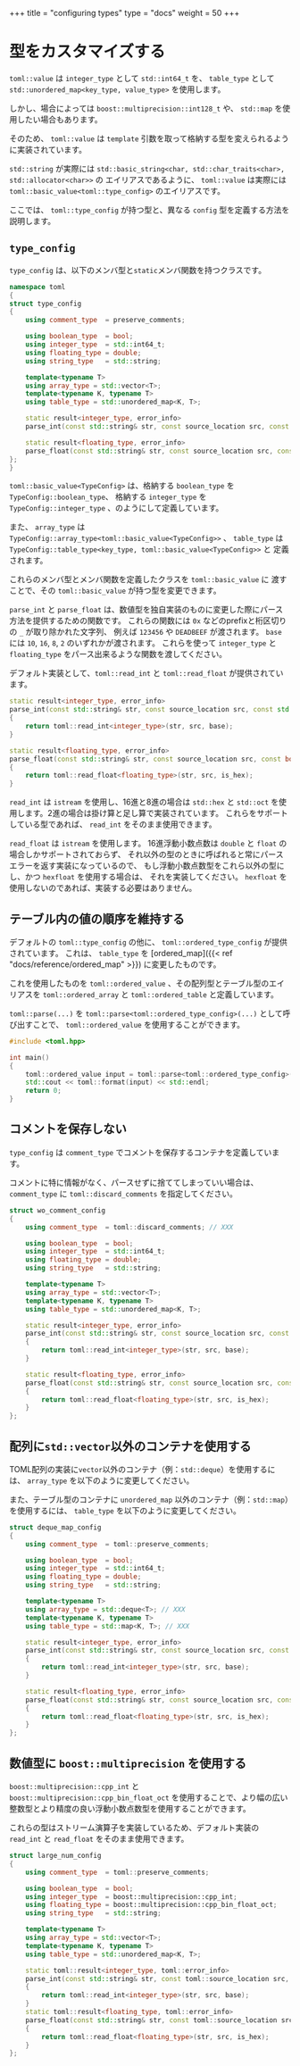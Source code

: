 +++
title = "configuring types"
type  = "docs"
weight = 50
+++

# 型をカスタマイズする

`toml::value` は `integer_type` として `std::int64_t` を、
`table_type` として `std::unordered_map<key_type, value_type>` を使用します。

しかし、場合によっては `boost::multiprecision::int128_t` や、 `std::map` を使用したい場合もあります。

そのため、 `toml::value` は `template` 引数を取って格納する型を変えられるように実装されています。

`std::string` が実際には `std::basic_string<char, std::char_traits<char>, std::allocator<char>>` の
エイリアスであるように、 `toml::value` は実際には `toml::basic_value<toml::type_config>` のエイリアスです。

ここでは、 `toml::type_config` が持つ型と、異なる `config` 型を定義する方法を説明します。

## `type_config`

`type_config` は、以下のメンバ型と`static`メンバ関数を持つクラスです。

```cpp
namespace toml
{
struct type_config
{
    using comment_type  = preserve_comments;

    using boolean_type  = bool;
    using integer_type  = std::int64_t;
    using floating_type = double;
    using string_type   = std::string;

    template<typename T>
    using array_type = std::vector<T>;
    template<typename K, typename T>
    using table_type = std::unordered_map<K, T>;

    static result<integer_type, error_info>
    parse_int(const std::string& str, const source_location src, const std::uint8_t base);

    static result<floating_type, error_info>
    parse_float(const std::string& str, const source_location src, const bool is_hex);
};
}
```

`toml::basic_value<TypeConfig>` は、格納する `boolean_type` を `TypeConfig::boolean_type`、
格納する `integer_type` を `TypeConfig::integer_type` 、のようにして定義しています。

また、 `array_type` は `TypeConfig::array_type<toml::basic_value<TypeConfig>>` 、
`table_type` は `TypeConfig::table_type<key_type, toml::basic_value<TypeConfig>>` と
定義されます。

これらのメンバ型とメンバ関数を定義したクラスを `toml::basic_value` に
渡すことで、その `toml::basic_value` が持つ型を変更できます。

`parse_int` と `parse_float` は、数値型を独自実装のものに変更した際にパース方法を提供するための関数です。
これらの関数には `0x` などのprefixと桁区切りの `_` が取り除かれた文字列、
例えば `123456` や `DEADBEEF` が渡されます。
`base` には `10`, `16`, `8`, `2` のいずれかが渡されます。
これらを使って `integer_type` と `floating_type` をパース出来るような関数を渡してください。

デフォルト実装として、`toml::read_int` と `toml::read_float` が提供されています。

```cpp
static result<integer_type, error_info>
parse_int(const std::string& str, const source_location src, const std::uint8_t base)
{
    return toml::read_int<integer_type>(str, src, base);
}

static result<floating_type, error_info>
parse_float(const std::string& str, const source_location src, const bool is_hex)
{
    return toml::read_float<floating_type>(str, src, is_hex);
}
```

`read_int` は `istream` を使用し、16進と8進の場合は `std::hex` と
`std::oct` を使用します。2進の場合は掛け算と足し算で実装されています。
これらをサポートしている型であれば、 `read_int` をそのまま使用できます。

`read_float` は `istream` を使用します。
16進浮動小数点数は `double` と `float` の場合しかサポートされておらず、
それ以外の型のときに呼ばれると常にパースエラーを返す実装になっているので、
もし浮動小数点数型をこれら以外の型にし、かつ `hexfloat` を使用する場合は、
それを実装してください。 `hexfloat` を使用しないのであれば、実装する必要はありません。

## テーブル内の値の順序を維持する

デフォルトの `toml::type_config` の他に、 `toml::ordered_type_config` が提供されています。
これは、 `table_type` を [ordered_map]({{< ref "docs/reference/ordered_map" >}}) に変更したものです。

これを使用したものを `toml::ordered_value` 、その配列型とテーブル型のエイリアスを
`toml::ordered_array` と `toml::ordered_table` と定義しています。

`toml::parse(...)` を `toml::parse<toml::ordered_type_config>(...)` として呼び出すことで、
`toml::ordered_value` を使用することができます。

```cpp
#include <toml.hpp>

int main()
{
    toml::ordered_value input = toml::parse<toml::ordered_type_config>("example.toml");
    std::cout << toml::format(input) << std::endl;
    return 0;
}
```

## コメントを保存しない

`type_config` は `comment_type` でコメントを保存するコンテナを定義しています。

コメントに特に情報がなく、パースせずに捨ててしまっていい場合は、 `comment_type` に
`toml::discard_comments` を指定してください。

```cpp
struct wo_comment_config
{
    using comment_type  = toml::discard_comments; // XXX

    using boolean_type  = bool;
    using integer_type  = std::int64_t;
    using floating_type = double;
    using string_type   = std::string;

    template<typename T>
    using array_type = std::vector<T>;
    template<typename K, typename T>
    using table_type = std::unordered_map<K, T>;

    static result<integer_type, error_info>
    parse_int(const std::string& str, const source_location src, const std::uint8_t base)
    {
        return toml::read_int<integer_type>(str, src, base);
    }

    static result<floating_type, error_info>
    parse_float(const std::string& str, const source_location src, const bool is_hex)
    {
        return toml::read_float<floating_type>(str, src, is_hex);
    }
};
```

## 配列に`std::vector`以外のコンテナを使用する

TOML配列の実装に`vector`以外のコンテナ（例：`std::deque`）を使用するには、
`array_type` を以下のように変更してください。

また、テーブル型のコンテナに `unordered_map` 以外のコンテナ（例：`std::map`）を使用するには、
`table_type` を以下のように変更してください。

```cpp
struct deque_map_config
{
    using comment_type  = toml::preserve_comments;

    using boolean_type  = bool;
    using integer_type  = std::int64_t;
    using floating_type = double;
    using string_type   = std::string;

    template<typename T>
    using array_type = std::deque<T>; // XXX
    template<typename K, typename T>
    using table_type = std::map<K, T>; // XXX

    static result<integer_type, error_info>
    parse_int(const std::string& str, const source_location src, const std::uint8_t base)
    {
        return toml::read_int<integer_type>(str, src, base);
    }

    static result<floating_type, error_info>
    parse_float(const std::string& str, const source_location src, const bool is_hex)
    {
        return toml::read_float<floating_type>(str, src, is_hex);
    }
};
```

## 数値型に `boost::multiprecision` を使用する

`boost::multiprecision::cpp_int` と `boost::multiprecision::cpp_bin_float_oct`
を使用することで、より幅の広い整数型とより精度の良い浮動小数点数型を使用することができます。

これらの型はストリーム演算子を実装しているため、デフォルト実装の `read_int` と
`read_float` をそのまま使用できます。

```cpp
struct large_num_config
{
    using comment_type  = toml::preserve_comments;

    using boolean_type  = bool;
    using integer_type  = boost::multiprecision::cpp_int;
    using floating_type = boost::multiprecision::cpp_bin_float_oct;
    using string_type   = std::string;

    template<typename T>
    using array_type = std::vector<T>;
    template<typename K, typename T>
    using table_type = std::unordered_map<K, T>;

    static toml::result<integer_type, toml::error_info>
    parse_int(const std::string& str, const toml::source_location src, const std::uint8_t base)
    {
        return toml::read_int<integer_type>(str, src, base);
    }
    static toml::result<floating_type, toml::error_info>
    parse_float(const std::string& str, const toml::source_location src, const bool is_hex)
    {
        return toml::read_float<floating_type>(str, src, is_hex);
    }
};
```


